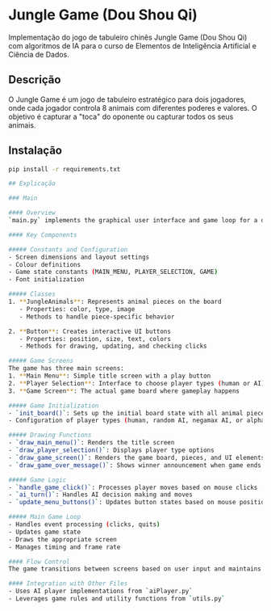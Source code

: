 # Jungle Game (Dou Shou Qi)

Implementação do jogo de tabuleiro chinês Jungle Game (Dou Shou Qi) com algoritmos de IA para o curso 
de Elementos de Inteligência Artificial e Ciência de Dados.

## Descrição

O Jungle Game é um jogo de tabuleiro estratégico para dois jogadores, onde cada jogador controla 
8 animais com diferentes poderes e valores. O objetivo é capturar a "toca" do oponente ou capturar 
todos os seus animais.

## Instalação

```bash
pip install -r requirements.txt

## Explicação

### Main

#### Overview
`main.py` implements the graphical user interface and game loop for a digital version of Jungle Chess (also known as Dou Shou Qi or Animal Chess), a traditional Chinese board game.

#### Key Components

##### Constants and Configuration
- Screen dimensions and layout settings
- Colour definitions
- Game state constants (MAIN_MENU, PLAYER_SELECTION, GAME)
- Font initialization

##### Classes
1. **JungleAnimals**: Represents animal pieces on the board
   - Properties: color, type, image
   - Methods to handle piece-specific behavior

2. **Button**: Creates interactive UI buttons
   - Properties: position, size, text, colors
   - Methods for drawing, updating, and checking clicks

##### Game Screens
The game has three main screens:
1. **Main Menu**: Simple title screen with a play button
2. **Player Selection**: Interface to choose player types (human or AI) for both sides
3. **Game Screen**: The actual game board where gameplay happens

##### Game Initialization
- `init_board()`: Sets up the initial board state with all animal pieces in their starting positions
- Configuration of player types (human, random AI, negamax AI, or alpha-beta AI)

##### Drawing Functions
- `draw_main_menu()`: Renders the title screen
- `draw_player_selection()`: Displays player type options
- `draw_game_screen()`: Renders the game board, pieces, and UI elements
- `draw_game_over_message()`: Shows winner announcement when game ends

##### Game Logic
- `handle_game_click()`: Processes player moves based on mouse clicks
- `ai_turn()`: Handles AI decision making and moves
- `update_menu_buttons()`: Updates button states based on mouse position

##### Main Game Loop
- Handles event processing (clicks, quits)
- Updates game state
- Draws the appropriate screen
- Manages timing and frame rate

#### Flow Control
The game transitions between screens based on user input and maintains the game state throughout. The main loop continuously checks for user input, updates the game state, and refreshes the display.

#### Integration with Other Files
- Uses AI player implementations from `aiPlayer.py`
- Leverages game rules and utility functions from `utils.py`
